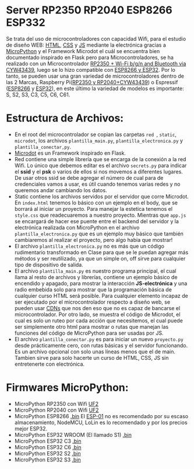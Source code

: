 # Server RP2350 RP2040 ESP8266 ESP332
Se trata del uso de microcontroladores con capacidad Wifi, para el estudio de diseño WEB: [HTML](https://www.w3schools.com/html/default.asp), [CSS](https://www.w3schools.com/css/default.asp) y [JS](https://www.w3schools.com/js/default.asp) mediante la electrónica gracias a [MicroPython](https://micropython.org/) y el Framework Microdot el cuál se encuentra bien documentado inspirado en Flask pero para Microcontroladores, se ha realizado con un Microcontrolador [RP2350 + Wi-Fi b/g/n and Bluetooth via CYW43439](https://www.raspberrypi.com/products/raspberry-pi-pico-2/), luego se lo hizo compatible con [ESP8266 y ESP32](https://www.espressif.com/en/products/devkits). Por lo tanto, se pueden usar una gran variedad de microcontroladores dentro de las 2 Marcas, Raspberry Pi([RP2350 y RP2040+CYW43439](https://docs.micropython.org/en/latest/rp2/quickref.html)) o Espressif ([ESP8266](https://docs.micropython.org/en/latest/esp8266/tutorial/intro.html) y [ESP32](https://docs.micropython.org/en/latest/esp32/quickref.html)), en este último la variedad de modelos es importante: S, S2, S3, C3, C5, C6, C61.

# Estructura de Archivos:
- En el root del microcontrolador se copian las carpetas ```red ```, ```static```, ```microdot```, los archivos ```plantilla_main.py```, ```plantilla_electronica.py``` y ```plantilla_conectar,py```.
- [Microdot](https://microdot.readthedocs.io/en/latest/#) es un Framework inspirado en Flask.
- Red contiene una simple librería que se encarga de la conexión a la red Wifi. Lo único que debemos editar es el archivo ```secrets.py``` para indicar el **ssid** y el **psk** o varios de ellos si nos movemos a diferentes lugares. De usar otros ssid se debe agregar el número de cual para de credenciales vamos a usar, es útil cuando tenemos varias redes y no queremos andar cambiando los datos.
- Static contiene los archivos servidos por el servidor que corre Microdot. En ```index.html``` tenemos lo básico con un ejemplo en el body, que se borrará al iniciar un proyecto. Para manejar la estetica tenemos el ```style.css``` que readecuaremos a nuestro proyecto. Mientras que ```app.js``` se encargará de hacer ese puente entre el backend del servidor y la electrónica realizada con MicroPython en el archivo ```plantilla_electronica.py``` que es un ejemplo muy básico que también cambiaremos al realizar el proyecto, pero algo habia que mostrar!
- El archivo ```plantilla_electronica.py``` no es más que un código rudimentario transformado en Clase para que se le puedan agregar más métodos y ser reutilizado, ya que un simple on, off sirve para cualquier tipo de dispositivo de salida.
- El archivo ```plantilla_main.py``` es nuestro programa principal, el cual llama al resto de archivos y librerías, contiene un ejemplo básico de encendido y apagado, para mostrar la interacción **JS-electrónica** y una radio embebida solo para mostrar que la programación básica de cualquier curso HTML será posible. Para cualquier elemento incapaz de ser ejecutado por el microcontrolador respecto a diseño web, se pueden usar [CDNs](https://es.wikipedia.org/wiki/Red_de_distribuci%C3%B3n_de_contenidos) que nos den eso que no es capaz de bancarse el microcontrolador. Por otro lado, se muestra el código de Microdot, el cual es solo un ruteo por cada acción que necesitemos, el cual puede ser simplemente otro html para mostrar o rutas que manejan las funciones del código de MicroPython para ser usadas por JS.
- El archivo ```plantilla_conectar.py``` es para iniciar un nuevo ```proyecto.py``` desde prácticamente cero, con rutas básicas y el servidor funcionando. Es un archivo opcional con solo unas líneas menos que el de main. Tambien sirve para solo hacerte un curso de HTML, CSS, JS sin entretenerte con electrónica.

# Firmwares MicroPython:
- MicroPython RP2350 con Wifi [UF2](https://micropython.org/download/RPI_PICO_W/)
- MicroPython RP2040 con Wifi [UF2](https://micropython.org/download/RPI_PICO2_W/)
- MicroPython ESP8266 [.bin](https://micropython.org/download/ESP8266_GENERIC/) El [ESP-01](https://www.instructables.com/Getting-Started-With-the-ESP8266-ESP-01/) no es recomendado por su escaso almacenamiento, NodeMCU, LoLin es lo recomendado y por los precios mejor ESP32.
- MicroPython ESP32 WROOM (El llamado S1) [.bin](https://micropython.org/download/ESP32_GENERIC/)
- MicroPython ESP32 C3 [.bin](https://micropython.org/download/ESP32_GENERIC_C3/)
- MicroPython ESP32 C6 [.bin](https://micropython.org/download/ESP32_GENERIC_C6/)
- MicroPython ESP32 S2 [.bin](https://micropython.org/download/ESP32_GENERIC_S2/)
- MicroPython ESP32 S3 [.bin](https://micropython.org/download/ESP32_GENERIC_S3/)

